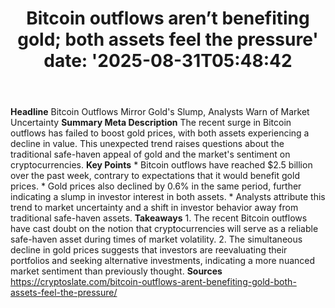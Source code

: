 ﻿---
title: "Bitcoin outflows aren’t benefiting gold; both assets feel the pressure'
date: '2025-08-31T05:48:42"
category: "Markets"
summary: ""
slug: "bitcoin outflows arent benefiting gold both assets feel the "
source_urls:
  - "https://cryptoslate.com/bitcoin-outflows-arent-benefiting-gold-both-assets-feel-the-pressure/"
seo:
  title: "Bitcoin outflows aren’t benefiting gold; both assets feel the pressure | Hash n Hedge'
  description: '"
  keywords: ["news", "markets", "brief"]
---
**Headline** Bitcoin Outflows Mirror Gold's Slump, Analysts Warn of Market Uncertainty  **Summary Meta Description** The recent surge in Bitcoin outflows has failed to boost gold prices, with both assets experiencing a decline in value. This unexpected trend raises questions about the traditional safe-haven appeal of gold and the market's sentiment on cryptocurrencies.  **Key Points**  * Bitcoin outflows have reached $2.5 billion over the past week, contrary to expectations that it would benefit gold prices. * Gold prices also declined by 0.6% in the same period, further indicating a slump in investor interest in both assets. * Analysts attribute this trend to market uncertainty and a shift in investor behavior away from traditional safe-haven assets.  **Takeaways**  1. The recent Bitcoin outflows have cast doubt on the notion that cryptocurrencies will serve as a reliable safe-haven asset during times of market volatility. 2. The simultaneous decline in gold prices suggests that investors are reevaluating their portfolios and seeking alternative investments, indicating a more nuanced market sentiment than previously thought.  **Sources** https://cryptoslate.com/bitcoin-outflows-arent-benefiting-gold-both-assets-feel-the-pressure/ 
